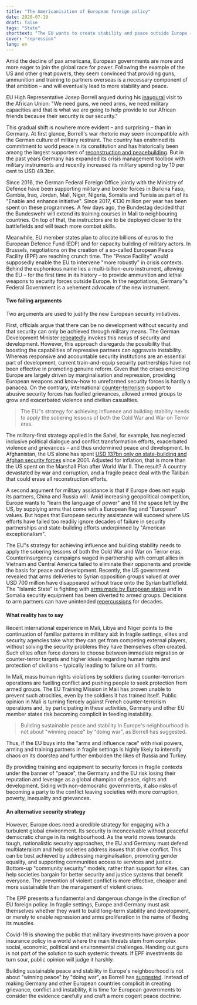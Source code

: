 ```yaml
---
title: "The Americanisation of European foreign policy"
date: 2020-07-10
draft: false
tags: "State"
shorttext: "The EU wants to create stability and peace outside Europe – by providing guns, ammunition and training. This strategy will fail."
cover: "repression"
lang: en
---
```


Amid the decline of pax americana, European governments are more and more eager to join the global race for power. Following the example of the US and other great powers, they seem convinced that providing guns, ammunition and training to partners overseas  is a necessary component of that ambition – and will eventually lead to more stability and peace.

EU High Representative Josep Borrell argued during his [inaugural](https://euobserver.com/foreign/147577 "Borrell: Africa needs guns for stability") visit to the African Union: "We need guns, we need arms, we need military capacities and that is what we are going to help provide to our African friends because their security is our security."

This gradual shift is nowhere more evident – and surprising – than in Germany. At first glance, Borrell's war rhetoric may seem incompatible with the German culture of military restraint. The country has enshrined its commitment to world peace in its constitution and has historically been among the largest supporters of [reconstruction and peacebuilding](/static/downloads/ECDPM-2018-Supporting-Peacebuilding-Times-Change-Synthesis-Report.pdf "Supporting peacebuilding in times of change"). But in the past years Germany has expanded its crisis management toolbox with military instruments and recently increased its military spending by 10 per cent to USD 49.3bn.

Since 2016, the German Federal Foreign Office jointly with the Ministry of Defence have been supporting military and border forces in Burkina Faso, Gambia, Iraq, Jordan, Mali, Niger, Nigeria, Somalia and Tunisia as part of its "Enable and enhance initiative". Since 2017, €130 million per year has been spent on these programmes. A few days ago, the Bundestag decided that the Bundeswehr will extend its training courses in Mali to neighbouring countries. On top of that, the instructors are to be deployed closer to the battlefields and will teach more combat skills.

Meanwhile, EU member states plan to allocate billions of euros to the European Defence Fund (EDF) and for capacity building of military actors. In Brussels, negotiations on the creation of a so-called European Peace Facility (EPF) are reaching crunch time. The "Peace Facility" would supposedly enable the EU to intervene "more robustly" in crisis contexts. Behind the euphonious name lies a multi-billion-euro instrument, allowing the EU – for the first time in its history – to provide ammunition and lethal weapons to security forces outside Europe. In the negotiations, Germany"s Federal Government is a vehement advocate of the new instrument.

####  Two failing arguments

Two arguments are used to justify the new European security initiatives.

First, officials argue that there can be no development without security and that security can only be achieved through military means. The German Development Minister [repeatedly](https://www.faz.net/aktuell/politik/sicherheitskonferenz/muenchner-sicherheitskonferenz-gastbeitrag-von-gerd-mueller-und-wolfgang-ischinger-16632571.html "Entwicklung und Sicherheit gehören zusammen") invokes this nexus of security and development. However, this approach disregards the possibility that boosting the capabilities of repressive partners can aggravate instability. Whereas responsive and accountable security institutions are an essential part of development, current train-and-equip security partnerships have not been effective in promoting genuine reform. Given that the crises encircling Europe are largely driven by marginalisation and repression, providing European weapons and know-how to unreformed security forces is hardly a panacea. On the contrary, international [counter-terrorism](https://www.saferworld.org.uk/resources/publications/1032-barbed-wire-on-our-heads "Barbed wire on our heads: lessons from counter-terror, stabilisation and statebuilding in Somalia") support to abusive security forces has fuelled grievances, allowed armed groups to grow and exacerbated violence and civilian casualties.

> The EU"s strategy for achieving influence and building stability needs to apply the sobering lessons of both the Cold War and War on Terror eras.

The military-first strategy applied in the Sahel, for example, has neglected inclusive political dialogue and conflict transformation efforts, exacerbated violence and grievances – and thus undermined peace and development. In Afghanistan, the US alone has spent [USD 137bn only on state-building and Afghan security forces](https://www.bbc.com/news/world-47391821 "Afghanistan war: What has the conflict cost the US?") since 2001. Adjusted for inflation, that is more than the US spent on the Marshall Plan after World War II. The result? A country devastated by war and corruption, and a fragile peace deal with the Taliban that could erase all reconstruction efforts.

A second argument for military assistance is that if Europe does not equip its partners, China and Russia will. Amid increasing geopolitical competition, Europe wants to "learn the language of power" and fill the space left by the US, by supplying arms that come with a European flag and "European" values. But hopes that European security assistance will succeed where US efforts have failed too readily ignore decades of failure in security partnerships and state-building efforts underpinned by "American exceptionalism".

The EU"s strategy for achieving influence and building stability needs to apply the sobering lessons of both the Cold War and War on Terror eras. Counterinsurgency campaigns waged in partnership with corrupt allies in Vietnam and Central America failed to eliminate their opponents and provide the basis for peace and development. Recently, the US government revealed that arms deliveries to Syrian opposition groups valued at over USD 700 million have disappeared without trace onto the Syrian battlefield. The "Islamic State" is fighting with [arms made by European states](https://www.dw.com/en/islamic-state-is-fighting-with-weapons-made-in-the-eu-study/a-41802825 "Islamic State is fighting with weapons made in the EU: study") and in Somalia security equipment has been diverted to armed groups. Decisions to arm partners can have unintended [repercussions](/static/downloads/Weapon-supplies-into-South-Sudan's-civil-war.pdf "Regional re-transfers and international intermediaries") for decades.

#### What reality has to say

Recent international experience in Mali, Libya and Niger points to the continuation of familiar patterns in military aid: in fragile settings, elites and security agencies take what they can get from competing external players, without solving the security problems they have themselves often created. Such elites often force donors to choose between immediate migration or counter-terror targets and higher ideals regarding human rights and protection of civilians – typically leading to failure on all fronts.

In Mali, mass human rights violations by soldiers during counter-terrorism operations are fuelling conflict and pushing people to seek protection from armed groups. The EU Training Mission in Mali has proven unable to prevent such atrocities, even by the soldiers it has trained itself. Public opinion in Mali is turning fiercely against French counter-terrorism operations and, by participating in these activities, Germany and other EU member states risk becoming complicit in feeding instability.

> Building sustainable peace and stability in Europe's neighbourhood is not about "winning peace" by "doing war", as Borrell has suggested.

Thus, if the EU buys into the "arms and influence race" with rival powers, arming and training partners in fragile settings is highly likely to intensify chaos on its doorstep and further embolden the likes of Russia and Turkey.

By providing training and equipment to security forces in fragile contexts under the banner of "peace", the Germany and the EU risk losing their reputation and leverage as a global champion of peace, rights and development. Siding with non-democratic governments, it also risks of becoming a party to the conflict leaving societies with more corruption, poverty, inequality and grievances.

#### An alternative security strategy

However, Europe does need a credible strategy for engaging with a turbulent global environment. Its security is inconceivable without peaceful democratic change in its neighbourhood. As the world moves towards tough, nationalistic security approaches, the EU and Germany must defend multilateralism and help societies address issues that drive conflict. This can be best achieved by addressing marginalisation, promoting gender equality, and supporting communities access to services and justice. Bottom-up "community security" models, rather than support for elites, can help societies bargain for better security and justice systems that benefit everyone. The prevention of violent conflict is more effective, cheaper and more sustainable than the management of violent crises.

The EPF presents a fundamental and dangerous change in the direction of EU foreign policy. In fragile settings, Europe and Germany must ask themselves whether they want to build long-term stability and development, or merely to enable repression and arms proliferation in the name of flexing its muscles.

Covid-19 is showing the public that military investments have proven a poor insurance policy in a world where the main threats stem from complex social, economic, political and environmental challenges. Handing out guns is not part of the solution to such systemic threats. If EPF investments do turn sour, public opinion will judge it harshly.

Building sustainable peace and stability in Europe's neighbourhood is not about "winning peace" by "doing war", as Borrell has [suggested](https://www.politico.eu/article/pacifist-eu-wont-stop-terrorism-in-africa-says-foreign-affairs-chief/ "To be top gun on foreign affairs, Borrell says EU must buy weapons"). Instead of making Germany and other European countries complicit in creating grievance, conflict and instability, it is time for European governments to consider the evidence carefully and craft a more cogent peace doctrine. 
